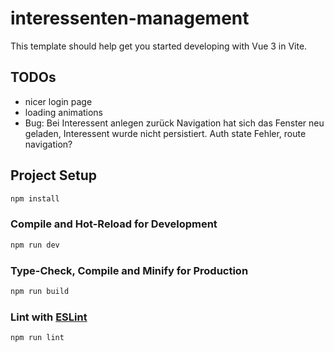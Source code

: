 # interessenten-management

This template should help get you started developing with Vue 3 in Vite.

## TODOs

- nicer login page
- loading animations
- Bug: Bei Interessent anlegen zurück Navigation hat sich das Fenster neu geladen, Interessent wurde nicht persistiert. Auth state Fehler, route navigation?

## Project Setup

```sh
npm install
```

### Compile and Hot-Reload for Development

```sh
npm run dev
```

### Type-Check, Compile and Minify for Production

```sh
npm run build
```

### Lint with [ESLint](https://eslint.org/)

```sh
npm run lint
```
